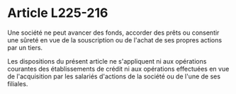 # Article L225-216

Une société ne peut avancer des fonds, accorder des prêts ou consentir une sûreté en vue de la souscription ou de l'achat de ses propres actions par un tiers.

Les dispositions du présent article ne s'appliquent ni aux opérations courantes des établissements de crédit ni aux opérations effectuées en vue de l'acquisition par les salariés d'actions de la société ou de l'une de ses filiales.
